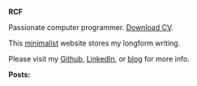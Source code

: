 **RCF**

Passionate computer programmer. [Download CV](https://github.com/RyanFleck/Projects/raw/master/tex/Resume/RCF_CV_W19.pdf).

This [minimalist](/posts/digital-minimalism) website stores my longform writing. 

Please visit my [Github](https://github.com/ryanfleck/), [LinkedIn](https://www.linkedin.com/in/ryan-c-fleck/), or [blog](https://ryanfleck.github.io) for more info.

**Posts:**
